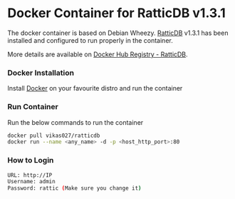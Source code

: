 # Docker Container for RatticDB v1.3.1
The docker container is based on Debian Wheezy. [RatticDB](http://rattic.org) v1.3.1 has been installed and configured to run properly in the container.

More details are available on [Docker Hub Registry - RatticDB](https://hub.docker.com/r/vikas027/ratticdb/).

### Docker Installation
Install [Docker](https://docs.docker.com/installation/) on your favourite distro and run the container

### Run Container
Run the below commands to run the container
```bash
docker pull vikas027/ratticdb
docker run --name <any_name> -d -p <host_http_port>:80
```

### How to Login
```bash
URL: http://IP
Username: admin
Password: rattic (Make sure you change it)
```
